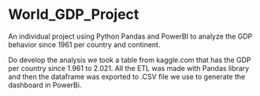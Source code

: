 # World_GDP_Project
An individual project using Python Pandas and PowerBI to analyze the GDP behavior since 1961 per country and continent.

Do develop the analysis we took a table from kaggle.com that has the GDP per country since 1.961 to 2.021. All the ETL was made with Pandas library and then the dataframe was exported to .CSV file we use to generate the dashboard in PowerBi.

